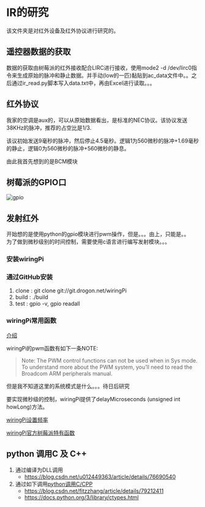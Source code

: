 # IR的研究

该文件夹是对红外设备及红外协议进行研究的。

## 遥控器数据的获取

数据的获取由树莓派的红外接收配合LIRC进行接收，使用mode2 -d /dev/lirc0指令来生成原始的脉冲和静止数据。并手动(low的一匹)黏贴到ac_data文件中。。之后通过ir_read.py脚本写入data.txt中，再由Excel进行读取。。。

## 红外协议

我家的空调是aux的，可以从原始数据看出，是标准的NEC协议。该协议发送38KHz的脉冲，推荐的占空比是1/3.

该议初始发送9毫秒的脉冲，然后停止4.5毫秒。逻辑1为560微秒的脉冲+1.69毫秒的静止，逻辑0为560微秒的脉冲+560微秒的静息。

由此我首先想到的是BCM模块

## 树莓派的GPIO口
![gpio](http://imgsrc.baidu.com/forum/w%3D580/sign=525a7424f11f4134e0370576151e95c1/3be33ed7912397dd550071c35582b2b7d2a287dc.jpg)

## 发射红外

开始想的是使用python的gpio模块进行pwm操作，但是。。。由上，只能是。。  
为了做到微秒级别的时间控制，需要使用c语言进行编写发射模块。。。

### 安装wiringPi

### 通过GitHub安装
1. clone : git clone git://git.drogon.net/wiringPi
2. build : ./build
3. test : gpio -v, gpio readall

### wiringPi常用函数

[介绍](https://www.cnblogs.com/lulipro/p/5992172.html)

wiringPi的pwm函数有如下一条NOTE:

> Note: The PWM control functions can not be used when in Sys mode. To understand more about the PWM system, you’ll need to read the Broadcom ARM peripherals manual.

但是我不知道这里的系统模式是什么。。。待日后研究

要实现微秒级的控制，wiringPi提供了delayMicroseconds (unsigned int howLong)方法。

[wiringPi设置频率](http://tieba.baidu.com/p/4753142928)

[wiringPi官方树莓派特有函数](http://wiringpi.com/reference/raspberry-pi-specifics/)

## python 调用C 及 C++

1. 通过编译为DLL调用
    - https://blog.csdn.net/u012449363/article/details/76690540
2. 通过如下调用[python调用C/CPP](https://www.jianshu.com/p/cd28e8b0cce1)
    - https://blog.csdn.net/fitzzhang/article/details/79212411
    - https://docs.python.org/3/library/ctypes.html